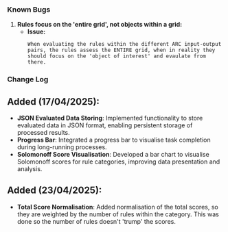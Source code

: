 ### Known Bugs


1. **Rules focus on the 'entire grid', not objects within a grid:**
   - **Issue:** 
     ```
     When evaluating the rules within the different ARC input-output pairs, the rules assess the ENTIRE grid, when in reality they should focus on the 'object of interest' and evaulate from there.
     ```


### Change Log

## Added (17/04/2025):
- **JSON Evaluated Data Storing**: Implemented functionality to store evaluated data in JSON format, enabling persistent storage of processed results.
- **Progress Bar**: Integrated a progress bar to visualise task completion during long-running processes.
- **Solomonoff Score Visualisation**: Developed a bar chart to visualise Solomonoff scores for rule categories, improving data presentation and analysis.

## Added (23/04/2025):
- **Total Score Normalisation**: Added normalisation of the total scores, so they are weighted by the number of rules within the category. This was done so the number of rules doesn't 'trump' the scores.


